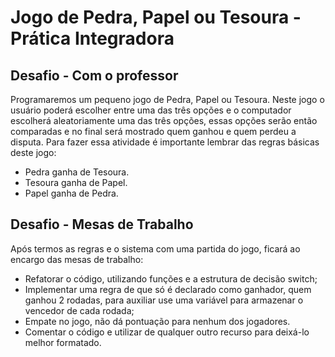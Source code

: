 # Jogo de Pedra, Papel ou Tesoura - Prática Integradora
## Desafio - Com o professor


Programaremos um pequeno jogo de Pedra, Papel ou Tesoura. Neste jogo o usuário poderá escolher entre uma das três opções e o computador escolherá aleatoriamente uma das três opções, essas opções serão então comparadas e no final será mostrado quem ganhou e quem perdeu a disputa. Para fazer essa atividade é importante lembrar das regras básicas deste jogo:

- Pedra ganha de Tesoura.
- Tesoura ganha de Papel.
- Papel ganha de Pedra.

## Desafio - Mesas de Trabalho


Após termos as regras e o sistema com uma partida do jogo, ficará ao encargo das mesas de trabalho:

- Refatorar o código, utilizando funções e a estrutura de decisão switch;
- Implementar uma regra de que só é declarado como ganhador, quem ganhou 2 rodadas, para auxiliar use uma variável para armazenar o vencedor de cada rodada;
- Empate no jogo, não dá pontuação para nenhum dos jogadores.
- Comentar o código e utilizar de qualquer outro recurso para deixá-lo melhor formatado.
